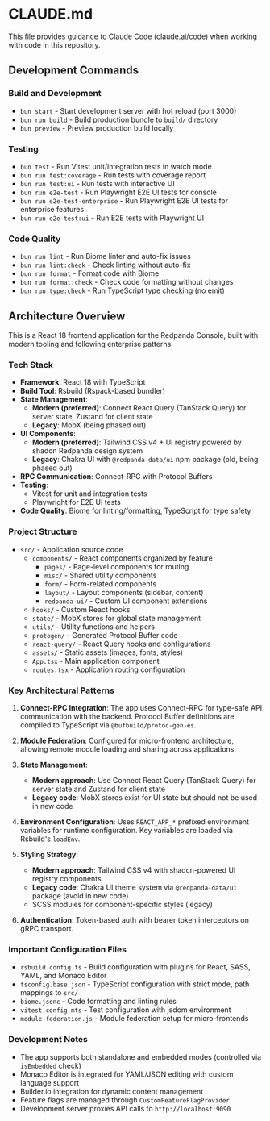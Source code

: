 # CLAUDE.md

This file provides guidance to Claude Code (claude.ai/code) when working with code in this repository.

## Development Commands

### Build and Development
- `bun start` - Start development server with hot reload (port 3000)
- `bun run build` - Build production bundle to `build/` directory
- `bun preview` - Preview production build locally

### Testing
- `bun test` - Run Vitest unit/integration tests in watch mode
- `bun run test:coverage` - Run tests with coverage report
- `bun run test:ui` - Run tests with interactive UI
- `bun run e2e-test` - Run Playwright E2E UI tests for console
- `bun run e2e-test-enterprise` - Run Playwright E2E UI tests for enterprise features
- `bun run e2e-test:ui` - Run E2E tests with Playwright UI

### Code Quality
- `bun run lint` - Run Biome linter and auto-fix issues
- `bun run lint:check` - Check linting without auto-fix
- `bun run format` - Format code with Biome
- `bun run format:check` - Check code formatting without changes
- `bun run type:check` - Run TypeScript type checking (no emit)

## Architecture Overview

This is a React 18 frontend application for the Redpanda Console, built with modern tooling and following enterprise patterns.

### Tech Stack
- **Framework**: React 18 with TypeScript
- **Build Tool**: Rsbuild (Rspack-based bundler)
- **State Management**:
  - **Modern (preferred)**: Connect React Query (TanStack Query) for server state, Zustand for client state
  - **Legacy**: MobX (being phased out)
- **UI Components**:
  - **Modern (preferred)**: Tailwind CSS v4 + UI registry powered by shadcn Redpanda design system
  - **Legacy**: Chakra UI with `@redpanda-data/ui` npm package (old, being phased out)
- **RPC Communication**: Connect-RPC with Protocol Buffers
- **Testing**:
  - Vitest for unit and integration tests
  - Playwright for E2E UI tests
- **Code Quality**: Biome for linting/formatting, TypeScript for type safety

### Project Structure
- `src/` - Application source code
  - `components/` - React components organized by feature
    - `pages/` - Page-level components for routing
    - `misc/` - Shared utility components
    - `form/` - Form-related components
    - `layout/` - Layout components (sidebar, content)
    - `redpanda-ui/` - Custom UI component extensions
  - `hooks/` - Custom React hooks
  - `state/` - MobX stores for global state management
  - `utils/` - Utility functions and helpers
  - `protogen/` - Generated Protocol Buffer code
  - `react-query/` - React Query hooks and configurations
  - `assets/` - Static assets (images, fonts, styles)
  - `App.tsx` - Main application component
  - `routes.tsx` - Application routing configuration

### Key Architectural Patterns

1. **Connect-RPC Integration**: The app uses Connect-RPC for type-safe API communication with the backend. Protocol Buffer definitions are compiled to TypeScript via `@bufbuild/protoc-gen-es`.

2. **Module Federation**: Configured for micro-frontend architecture, allowing remote module loading and sharing across applications.

3. **State Management**:
   - **Modern approach**: Use Connect React Query (TanStack Query) for server state and Zustand for client state
   - **Legacy code**: MobX stores exist for UI state but should not be used in new code

4. **Environment Configuration**: Uses `REACT_APP_*` prefixed environment variables for runtime configuration. Key variables are loaded via Rsbuild's `loadEnv`.

5. **Styling Strategy**:
   - **Modern approach**: Tailwind CSS v4 with shadcn-powered UI registry components
   - **Legacy code**: Chakra UI theme system via `@redpanda-data/ui` package (avoid in new code)
   - SCSS modules for component-specific styles (legacy)

6. **Authentication**: Token-based auth with bearer token interceptors on gRPC transport.

### Important Configuration Files
- `rsbuild.config.ts` - Build configuration with plugins for React, SASS, YAML, and Monaco Editor
- `tsconfig.base.json` - TypeScript configuration with strict mode, path mappings to `src/`
- `biome.jsonc` - Code formatting and linting rules
- `vitest.config.mts` - Test configuration with jsdom environment
- `module-federation.js` - Module federation setup for micro-frontends

### Development Notes
- The app supports both standalone and embedded modes (controlled via `isEmbedded` check)
- Monaco Editor is integrated for YAML/JSON editing with custom language support
- Builder.io integration for dynamic content management
- Feature flags are managed through `CustomFeatureFlagProvider`
- Development server proxies API calls to `http://localhost:9090`